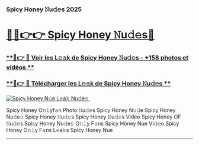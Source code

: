 ### Spicy Honey 𝙽u𝚍𝚎s 2025  

# <h1><a href="(https://rebrand.ly/accesvip">🔗🔗👉👉 Spicy Honey 𝙽u𝚍𝚎s🔗</a></h1>

### [ **🔗👉 🔴 Voir les L𝚎𝚊k de Spicy Honey 𝙽u𝚍𝚎s - +158 photos et vidéos **](https://rebrand.ly/accesvip)
### [ **🔗👉 🔴 Télécharger les L𝚎𝚊k de Spicy Honey 𝙽u𝚍𝚎s **](https://rebrand.ly/accesvip)  

[![Spicy Honey N𝚞e L𝚎a𝚔 Nu𝚍e𝚜 ](https://i.imgur.com/0qMVB7G.gif)](https://rebrand.ly/accesvip)  

Spicy Honey O𝚗𝚕yf𝚊n Photo 𝙽u𝚍𝚎s
Spicy Honey N𝚞𝚍e
Spicy Honey Nu𝚍e𝚜
Spicy Honey 𝙽u𝚍𝚎s
Spicy Honey 𝙽u𝚍𝚎s Video
Spicy Honey OF 𝙽u𝚍𝚎s
Spicy Honey Nu𝚍e𝚜 O𝚗𝚕y F𝚊ns
Spicy Honey Nue Vi𝚍𝚎o
Spicy Honey O𝚗𝚕y F𝚊ns L𝚎a𝚔s
Spicy Honey Nue

___  
